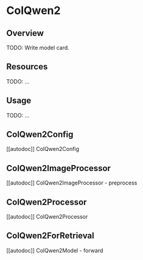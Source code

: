 <!--Copyright 2025 The HuggingFace Team. All rights reserved.

Licensed under the Apache License, Version 2.0 (the "License"); you may not use this file except in compliance with
the License. You may obtain a copy of the License at

http://www.apache.org/licenses/LICENSE-2.0

Unless required by applicable law or agreed to in writing, software distributed under the License is distributed on
an "AS IS" BASIS, WITHOUT WARRANTIES OR CONDITIONS OF ANY KIND, either express or implied. See the License for the
specific language governing permissions and limitations under the License.

⚠️ Note that this file is in Markdown but contain specific syntax for our doc-builder (similar to MDX) that may not be
rendered properly in your Markdown viewer.

-->

# ColQwen2

## Overview

TODO: Write model card.

## Resources

TODO: ...

## Usage

TODO: ...

## ColQwen2Config

[[autodoc]] ColQwen2Config

## ColQwen2ImageProcessor

[[autodoc]] ColQwen2ImageProcessor
    - preprocess

## ColQwen2Processor

[[autodoc]] ColQwen2Processor

## ColQwen2ForRetrieval

[[autodoc]] ColQwen2Model
    - forward
